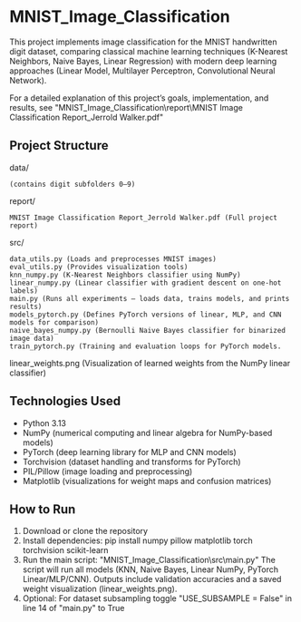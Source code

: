 # MNIST_Image_Classification
This project implements image classification for the MNIST handwritten digit dataset, comparing classical machine learning techniques (K-Nearest Neighbors, Naive Bayes, Linear Regression) with modern deep learning approaches (Linear Model, Multilayer Perceptron, Convolutional Neural Network).

For a detailed explanation of this project’s goals, implementation, and results, see "MNIST_Image_Classification\report\MNIST Image Classification Report_Jerrold Walker.pdf"

## Project Structure
data/
    
    (contains digit subfolders 0–9)
report/
    
    MNIST Image Classification Report_Jerrold Walker.pdf (Full project report)
src/
    
    data_utils.py (Loads and preprocesses MNIST images)
    eval_utils.py (Provides visualization tools)
    knn_numpy.py (K-Nearest Neighbors classifier using NumPy)
    linear_numpy.py (Linear classifier with gradient descent on one-hot labels)
    main.py (Runs all experiments — loads data, trains models, and prints results)
    models_pytorch.py (Defines PyTorch versions of linear, MLP, and CNN models for comparison)
    naive_bayes_numpy.py (Bernoulli Naive Bayes classifier for binarized image data)
    train_pytorch.py (Training and evaluation loops for PyTorch models.
linear_weights.png (Visualization of learned weights from the NumPy linear classifier)

## Technologies Used
- Python 3.13
- NumPy (numerical computing and linear algebra for NumPy-based models)
- PyTorch (deep learning library for MLP and CNN models)
- Torchvision (dataset handling and transforms for PyTorch)
- PIL/Pillow (image loading and preprocessing)
- Matplotlib (visualizations for weight maps and confusion matrices)

## How to Run
1. Download or clone the repository
2. Install dependencies: pip install numpy pillow matplotlib torch torchvision scikit-learn
3. Run the main script:
   "MNIST_Image_Classification\src\main.py"
The script will run all models (KNN, Naive Bayes, Linear NumPy, PyTorch Linear/MLP/CNN).
Outputs include validation accuracies and a saved weight visualization (linear_weights.png).
5. Optional: For dataset subsampling toggle "USE_SUBSAMPLE = False" in line 14 of "main.py" to True
